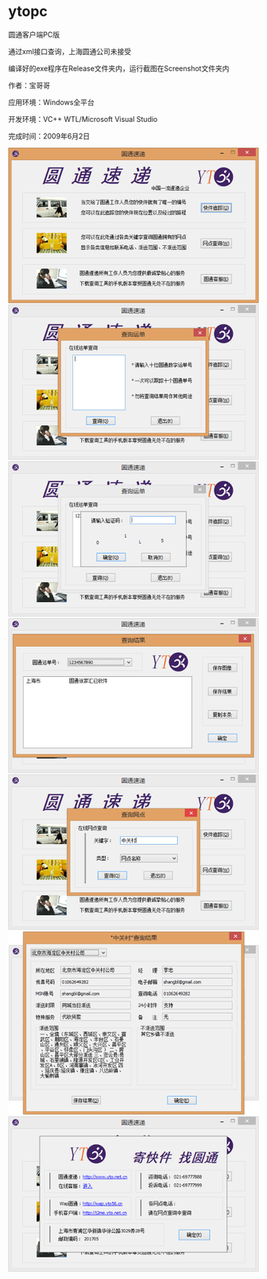 ytopc
=====

圆通客户端PC版

通过xml接口查询，上海圆通公司未接受

编译好的exe程序在Release文件夹内，运行截图在Screenshot文件夹内

作者：宝哥哥

应用环境：Windows全平台

开发环境：VC++ WTL/Microsoft Visual Studio

完成时间：2009年6月2日

![截图](Screenshot/2013-02-03_204050.png)
![截图](Screenshot/2013-02-03_204120.png)
![截图](Screenshot/2013-02-03_204132.png)
![截图](Screenshot/2013-02-03_204145.png)
![截图](Screenshot/2013-02-03_204205.png)
![截图](Screenshot/2013-02-03_204447.png)
![截图](Screenshot/2013-02-03_204459.png)
